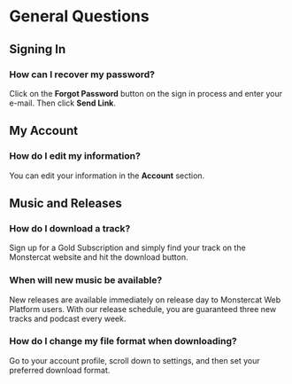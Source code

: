 # General Questions

## Signing In

### How can I recover my password?

Click on the **Forgot Password** button on the sign in process and enter your
e-mail. Then click **Send Link**.

## My Account

### How do I edit my information?

You can edit your information in the **Account** section.

## Music and Releases

### How do I download a track?

Sign up for a Gold Subscription and simply find your track on the Monstercat
website and hit the download button.

### When will new music be available?

New releases are available immediately on release day to Monstercat Web Platform
users. With our release schedule, you are guaranteed three new tracks and
podcast every week.

### How do I change my file format when downloading? 

Go to your account profile, scroll down to settings, and then set your preferred
download format. 
